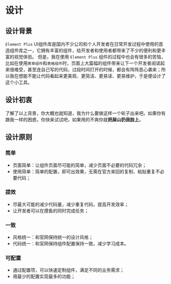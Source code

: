 # 设计

## 设计背景

`Element Plus` UI组件库是国内不少公司和个人开发者在日常开发过程中使用的首选组件库之一，它拥有丰富的组件，给开发者和使用者都带来了不少的便利和更丰富的视觉体验。 但是，我在使用 `Element Plus` 组件的过程中也会有很多的苦恼，比如在使用`表单组件`和`表格组件`时，页面上大篇幅的组件带来让下一个开发者阅读起来很难受，甚至连自己写的代码，过段时间打开的时候，都会有阵阵恶心袭来；所以我在想能不能让代码看起来更美观、更简洁、更易读、更易维护，于是便设计了这个小工具。

## 设计初衷
了解了以上背景，你大概也就知道，我为什么要做这样一个轮子出来吧。如果你有跟我一样的困惑，你快来试试吧，如果用的不爽你就**把屎山扔我脸上**。

## 设计原则
### 简单
  - 页面简单：让组件页面尽可能的简单，减少页面不必要的代码冗余；
  - 使用简单：简单的配置，即可出效果，无需在官方来回的复制、粘贴重复不必要代码；
### 提效
  - 尽最大可能的减少代码量，减少重复代码，提高开发效率；
  - 让开发者可以在摸鱼的同时完成任务；
### 一致
 - 风格统一：和官网保持统一的设计风格；
 - 代码统一：和官网保持组件配置保持一致，减少学习成本。
### 可配置
 - 通过配置项，可以快速定制组件，满足不同的业务需求；
 - 用最少的配置实现最多的功能；

